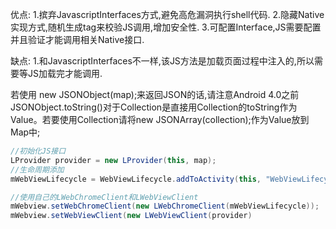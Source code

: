 ﻿优点:
    1.摈弃JavascriptInterfaces方式,避免高危漏洞执行shell代码.
    2.隐藏Native实现方式,随机生成tag来校验JS调用,增加安全性.
    3.可配置Interface,JS需要配置并且验证才能调用相关Native接口.

缺点:
    1.和JavascriptInterfaces不一样,该JS方法是加载页面过程中注入的,所以需要等JS加载完才能调用.


若使用 new JSONObject(map);来返回JSON的话,请注意Android 4.0之前JSONObject.toString()对于Collection是直接用Collection的toString作为Value。若要使用Collection请将new JSONArray(collection);作为Value放到Map中;

```Java
//初始化JS接口
LProvider provider = new LProvider(this, map);
//生命周期添加
mWebViewLifecycle = WebViewLifecycle.addToActivity(this, "WebViewLifecycle", provider, mWebview);

//使用自己的LWebChromeClient和LWebViewClient
mWebview.setWebChromeClient(new LWebChromeClient(mWebViewLifecycle));
mWebview.setWebViewClient(new LWebViewClient(provider)
```